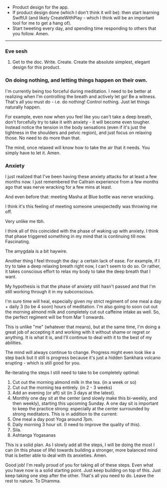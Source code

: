- Product design for the app.
- If product design done (which I don't think it will be): then start learning SwiftUI (and likely CreateWithPlay - which I think will be an important tool for me to get a hang of).
 - Start tweeting every day, and spending time responding to others that you follow. Amen.

---
### Eve sesh
1. Get to the doc. Write. Create. Create the absolute simplest, elegant design for this product.

### On doing nothing, and letting things happen on their own.
I'm currently being too forceful during meditation.
I need to be better at realizing when I'm controlling the breath and actively let go!
Be a witness. That's all you must do - i.e. do nothing! Control nothing. Just let things naturally happen.

For example, even now when you feel like you can't take a deep breath, don't forcefully try to take it with anxiety - it will become even tougher. Instead notice the tension in the body sensations (even if it's just the tightness in the shoulders and pelvic region), and just focus on relaxing those. No need to do more than that.

The mind, once relaxed will know how to take the air that it needs. You simply have to let it. Amen.

### Anxiety
I just realized that I've been having these anxiety attacks for at least a few months now. I just remembered the Caltrain experience from a few months ago that was nerve wracking for a few mins at least.

And even before that: meeting Masha at Blue bottle was nerve wracking.

I think it's this feeling of meeting someone unexpectedly was throwing me off.

Very unlike me tbh.

I think all of this coincided with the phase of waking up with anxiety. I think that phase triggered something in my mind that is continuing till now. Fascinating.

The amygdala is a bit haywire.

Another thing I feel through the day: a certain lack of ease. For example, if I try to take a deep relaxing breath right now, I can't seem to do so. Or rather, it takes conscious effort to relax my body to take the deep breath that I want.

My hypothesis is that the phase of anxiety still hasn't passed and that I'm still working through it in my subconscious.

I'm sure time will heal, especially given my strict regiment of one meal a day + daily 3 (to be 4 soon) hours of meditation. I'm also going to soon cut out the morning almond milk and completely cut out caffeine intake as well. So, the perfect regiment will be from Mar 1 onwards.

This is unlike "me" (whatever that means), but at the same time, I'm doing a great job of accepting it and working with it without shame or regret or anything. It is what it is, and I'll continue to deal with it to the best of my abilities.

The mind will always continue to change. Progress might even look like a step back but it still is progress because it's just a hidden Sankhara volcano erupting - which is still good for you.

Re-iterating the steps I still need to take to be completely optimal:
1. Cut out the morning almond milk in the tea. (in a week or so)
2. Cut out the morning tea entirely. (in 2 - 3 weeks)
3. Add an evening  (or aft) sit (in 3 days at the latest).
4. Monthly one day sit at the center (and slowly make this bi-weekly, and then weekly), starting this upcoming Sunday. A one day sit is important to keep the practice strong: especially at the center surrounded by strong meditators.
This is in addition to the current:
1. One meal a day post Yoga around 7pm.
2. Daily morning 3 hour sit. (I need to improve the quality of this).
3. Sila.
4. Ashtanga Yogasanas

This is a solid plan. As I slowly add all the steps, I will be doing the most I can (in this phase of life) towards building a stronger, more balanced mind that is better able to deal with its anxieties. Amen.

Good job! I'm really proud of you for taking all of these steps. Even what you have now is a solid starting point. Just keep building on top of this. Just keep taking one step after the other. That's all you need to do. Leave the rest to nature. To Dhamma.
